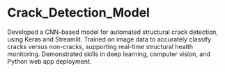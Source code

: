 # Crack_Detection_Model
Developed a CNN-based model for automated structural crack detection, using Keras and Streamlit. Trained on image data to accurately classify cracks versus non-cracks, supporting real-time structural health monitoring. Demonstrated skills in deep learning, computer vision, and Python web app deployment.
